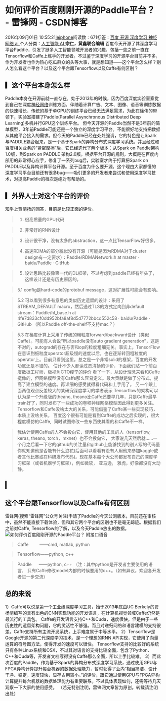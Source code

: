 
# 如何评价百度刚刚开源的Paddle平台？ - 雷锋网 - CSDN博客


2016年09月01日 10:55:21[leiphone](https://me.csdn.net/leiphone)阅读数：671标签：[百度																](https://so.csdn.net/so/search/s.do?q=百度&t=blog)[开源																](https://so.csdn.net/so/search/s.do?q=开源&t=blog)[深度学习																](https://so.csdn.net/so/search/s.do?q=深度学习&t=blog)[神经网络																](https://so.csdn.net/so/search/s.do?q=神经网络&t=blog)[ai																](https://so.csdn.net/so/search/s.do?q=ai&t=blog)[
							](https://so.csdn.net/so/search/s.do?q=神经网络&t=blog)[
																					](https://so.csdn.net/so/search/s.do?q=深度学习&t=blog)个人分类：[人工智能																](https://blog.csdn.net/leiphone/article/category/6384946)[AI																](https://blog.csdn.net/leiphone/article/category/6393628)[
							](https://blog.csdn.net/leiphone/article/category/6384946)
[
				](https://so.csdn.net/so/search/s.do?q=深度学习&t=blog)
[
			](https://so.csdn.net/so/search/s.do?q=深度学习&t=blog)
[
		](https://so.csdn.net/so/search/s.do?q=开源&t=blog)
[
	](https://so.csdn.net/so/search/s.do?q=百度&t=blog)
**宗仁，黄鑫联合编辑**
百度今天开源了其深度学习平台Paddle，引发了挺多人工智能领域开发者的兴趣，包括一些之前一直在Tensorflow和Caffe上练手的开发者。不过鉴于深度学习的开源平台目前并不多，作为开发者也作为热心吃瓜群众的头等大事，就是想知道——这个平台怎么样？别人怎么看这个平台？以及这个平台跟Tensorflow以及Caffe有何区别？

## ▎这个平台本身怎么样
Paddle本身在开源前就一直存在，始于2013年的时候，因为百度深度实验室察觉到自己在深度[神经网络](http://www.leiphone.com/news/201505/t3T1XQy2g3spCUdd.html)训练方面，伴随着计算广告、文本、图像、语音等训练数据的快速增长，传统的基于单GPU的训练平台已经无法满足需求，为此在徐伟的带领下，实验室搭建了Paddle(Parallel
 Asynchronous Distributed Deep Learning)多机并行GPU这个训练平台。
但今天开源的Paddle当然不是3年前的简单模型，3年前Paddle可能还是一个独立的深度学习平台，不能很好地支持把数据从其他平台接入的需求。但今天的Paddle已经在处处强调，它的特色是让Spark与PADDLE耦合起来，是一个基于Spark的异构分布式深度学习系统。并且经过和百度相关业务的“紧密摩擦”后，它已经迭代了两个版本：从Spark on Paddle架构1.0版，到Spark
 on PADDLE 架构2.0版。根据平台开源的规则，大概是在百度内部用的非常得心应手，修复了一系列bug后，实验室才终于打算把Spark on PADDLE以及异构计算平台开源。至于百度为什么要开源，这个理由大家都懂的
深度学习平台目前还有很多bug——吸引更多的开发者来尝试和使用深度学习技术，对提高Paddle的档次是绝对有帮助的。
## ▎外界人士对这个平台的评价
知乎上贾清扬的回答，目前是比较正面的评价。
> 1. 很高质量的GPU代码

> 2. 非常好的RNN设计

> 3. 设计很干净，没有太多的abstraction，这一点比TensorFlow好很多。

> 4. 高速RDMA的部分貌似没有开源（可能是因为RDMA对于cluster design有一定要求）：Paddle/RDMANetwork.h at master · baidu/Paddle · GitHub

> 5. 设计思路比较像第一代的DL框架，不过考虑到paddle已经有年头了，这样设计还是有历史原因的。

> 5.1 config是hard-code的protobuf message，这对扩展性可能会有影响。

> 5.2 可以看到很多有意思的类似历史遗留的设计：采用了STREAM_DEFAULT macro，然后通过TLS的方式定向到非default stream：Paddle/hl_base.h at 4fe7d833cf0dd952bfa8af8d5d7772bbcd552c58 · baidu/Paddle · GitHub （所以Paddle off-the-shelf不支持mac？）

> 5.3 在梯度计算上采用了传统的粗粒度forward/backward设计（类似Caffe）。可能有人会说“所以paddle没有auto gradient generation”，这是不对的，autograd的存在与否和op的粒度粗细无关。事实上，TensorFlow在意识到细粒度operator超级慢的速度以后，也在逐渐转回粗粒度的operator上。目前只看到这里。总之是一个非常solid的框架，百度的开发功底还是不错的。
估计不少人都读过贾清扬的评价，下面我们贴一个前百度数据工程师，极视角CTO缨宁的评价
> 看了一下，从设计理念来看和Caffe挺像的，但网络模型没有Caffe那么容易定义。最大贡献是做了分布式，提高了建立模型的速度。再详细的感受就得看代码和上手用了。
另一个跟上面两位观点反差较大的某研究深度学习的学者表示
> Tensorflow的架构可以认为是一个升级版的theano, theano比Caffe还要早几年，只是Caffe最早train好了，同时发布了一些成功的卷积神经网络模型因此得到更多关注。Tensorflow和Caffe没啥太大的关系，可能借鉴了Caffe某一些实现技巧，本质上没啥关系。 百度这个很有可能是看到Caffe的成功之后实现的，很大程度模仿的Caffe,  同时试图修改一些东西使其看的和Caffe不一样。


> 我估计使用Caffe的人不会投向它，使用其他的工具的人（tensorflow, keras, theano, torch，mxnet）也不会投向它， 大家说几天然后就……一个月之后看一下它的github的关注量和github上能够找到的别人写的代码量你就知道他是否能有什么浪花(后面可以看看有没有人用他来参加kaggle或者其他比赛或在科研发布代码)。现在基本每个大公司都发布自己的深度学习框架（或者机器学习框架），例如微软， 亚马逊， 雅虎，好像都没有大动静。

## ▎
## 这个平台跟Tensorflow以及Caffe有何区别
雷锋网(搜索“雷锋网”公众号关注)申请了Paddle的今天公测版本，目前还在审核中，虽然不能直接下载体验，但和其它两个平台的区别也不是毫无踪迹。根据我们之前对Caffe, Tensorflow的了解，以及今天Paddle放出的数据。
![如何评价百度刚刚开源的Paddle平台？](http://static.leiphone.com/uploads/new/article/740_740/201608/57c6c43a769f7.png?imageMogr2/format/jpg/quality/80)
附接口语音
> Caffe         ——cmd, matlab, python

> Tensorflow——python, c++

> Paddle      ——python, c++
（注：其中python是开发者主要使用的语言， 只有Caffe修改model内部的时候要用的c++。（如有异议，欢迎各开发者进一步交流）
## 总的来说
1）Caffe可以说是第一个工业级深度学习工具，始于2013年底由UC Berkely的贾杨清编写的具有出色的CNN实现功能的开发语言，在计算机视觉领域Caffe仍然是最流行的工具包。
Caffe的开发语言支持C++和Cuda，速度很快，但是由于一些历史性的遗留架构问题，它的灵活性不够强。而且对递归网络和语言建模的支持很差。Caffe支持所有主流开发系统，上手难度属于中等水平。
2）Tensorflow是Google开源的第二代深度学习技术，是一个理想的RNN API实现，它使用了向量运算的符号图方法，使得开发的速度可以很快。
Tensorflow支持的比较好的系统只有各种Linux系统和OSX，不过其对语言的支持比较全面，包含了Python、C++和Cuda等，开发者文档写得没有Caffe那么全面，所以上手比较难。
3）而此次百度的Paddle，作为基于Spark的异构分布式深度学习系统，通过使用GPU与FPGA异构计算提升每台机器的数据处理能力，暂时获得了业内“相当简洁、设计干净、稳定，速度较快，显存占用较小。”的评价，跟它通过使用GPU与FPGA异构计算提升每台机器的数据处理能力有重要联系。不过具体表现如何，还需等待几天观察一下大家的使用感受。
（若无特别注明，雷锋网文章皆为原创，转载请注明出处）


